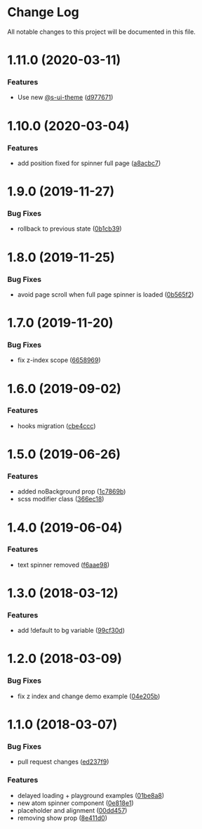 # Change Log

All notable changes to this project will be documented in this file.

# 1.11.0 (2020-03-11)


### Features

* Use new [@s-ui-theme](https://github.com/s-ui-theme) ([d977671](https://github.com/SUI-Components/sui-components/commit/d977671043fe384ac102e3989458947e9c7a0b9b))



# 1.10.0 (2020-03-04)


### Features

* add position fixed for spinner full page ([a8acbc7](https://github.com/SUI-Components/sui-components/commit/a8acbc7d9770204249721cd778fb4ef1c141460d))



# 1.9.0 (2019-11-27)


### Bug Fixes

* rollback to previous state ([0b1cb39](https://github.com/SUI-Components/sui-components/commit/0b1cb397183bb6f8f3df7c4585585baa85ae7462))



# 1.8.0 (2019-11-25)


### Bug Fixes

* avoid page scroll when full page spinner is loaded ([0b565f2](https://github.com/SUI-Components/sui-components/commit/0b565f2dbc525e1c6f4b5fd67aead5944389a5ec))



# 1.7.0 (2019-11-20)


### Bug Fixes

* fix z-index scope ([6658969](https://github.com/SUI-Components/sui-components/commit/6658969d75cc57708f88b91714c40b783e0f7377))



# 1.6.0 (2019-09-02)


### Features

* hooks migration ([cbe4ccc](https://github.com/SUI-Components/sui-components/commit/cbe4cccb8e89813f1b9c879e926d2aac4e7cd983))



# 1.5.0 (2019-06-26)


### Features

* added noBackground prop ([1c7869b](https://github.com/SUI-Components/sui-components/commit/1c7869b3befced15e350cd2545266416be7e50ca))
* scss modifier class ([366ec18](https://github.com/SUI-Components/sui-components/commit/366ec1838091bb2b6f093d00a2f6e9da790a32b4))



# 1.4.0 (2019-06-04)


### Features

* text spinner removed ([f6aae98](https://github.com/SUI-Components/sui-components/commit/f6aae9802b8d7e942e899b0ae05a64e32b5c5850))



# 1.3.0 (2018-03-12)


### Features

* add !default to bg variable ([99cf30d](https://github.com/SUI-Components/sui-components/commit/99cf30db68229483f0c9543ec424673286eda162))



# 1.2.0 (2018-03-09)


### Bug Fixes

* fix z index and change demo example ([04e205b](https://github.com/SUI-Components/sui-components/commit/04e205b709c81103b650bfc397a09b9843941b0f))



# 1.1.0 (2018-03-07)


### Bug Fixes

* pull request changes ([ed237f9](https://github.com/SUI-Components/sui-components/commit/ed237f9ae4a2b849d02c6b2748c982243cde0a5a))


### Features

* delayed loading + playground examples ([01be8a8](https://github.com/SUI-Components/sui-components/commit/01be8a88c0f69b87c2eecc68251199a4a2ab26bc))
* new atom spinner component ([0e818e1](https://github.com/SUI-Components/sui-components/commit/0e818e10f5e919f0e3a55df28a3df41c23dd4eb4))
* placeholder and alignment ([00dd457](https://github.com/SUI-Components/sui-components/commit/00dd457424dc48edb32c1050b45bcf1a096acc36))
* removing show prop ([8e411d0](https://github.com/SUI-Components/sui-components/commit/8e411d02825c89bc3cf62de4cf9ae550ee0a8dd7))



